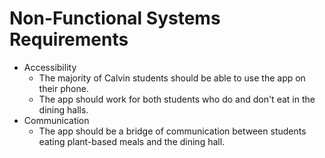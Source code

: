 # Non-Functional Systems Requirements

- Accessibility
  - The majority of Calvin students should be able to use the app on their phone.
  - The app should work for both students who do and don't eat in the dining halls.
- Communication
  - The app should be a bridge of communication between students eating plant-based meals and the dining hall.
